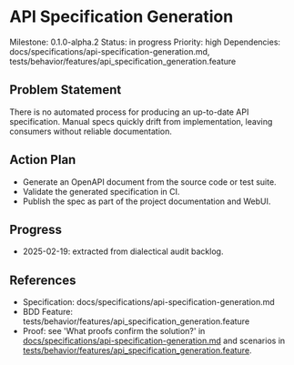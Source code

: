 # API Specification Generation
Milestone: 0.1.0-alpha.2
Status: in progress
Priority: high
Dependencies: docs/specifications/api-specification-generation.md, tests/behavior/features/api_specification_generation.feature

## Problem Statement
There is no automated process for producing an up-to-date API specification.
Manual specs quickly drift from implementation, leaving consumers without
reliable documentation.

## Action Plan
- Generate an OpenAPI document from the source code or test suite.
- Validate the generated specification in CI.
- Publish the spec as part of the project documentation and WebUI.

## Progress
- 2025-02-19: extracted from dialectical audit backlog.

## References
- Specification: docs/specifications/api-specification-generation.md
- BDD Feature: tests/behavior/features/api_specification_generation.feature
- Proof: see 'What proofs confirm the solution?' in [docs/specifications/api-specification-generation.md](../docs/specifications/api-specification-generation.md) and scenarios in [tests/behavior/features/api_specification_generation.feature](../tests/behavior/features/api_specification_generation.feature).
